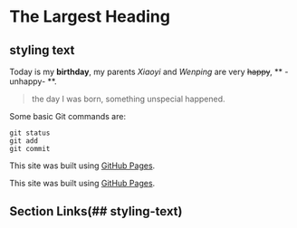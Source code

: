 # The Largest Heading
## styling text
Today is my **birthday**, my parents *Xiaoyi* and *Wenping* are very ~~happy~~, ** -unhappy- **.
> the day I was born, something unspecial happened.

Some basic Git commands are:
```
git status
git add
git commit
```

This site was built using [GitHub Pages](https://pages.github.com/).

This site was built using [GitHub Pages](https://pages.github.com/).

## Section Links(## styling-text)


